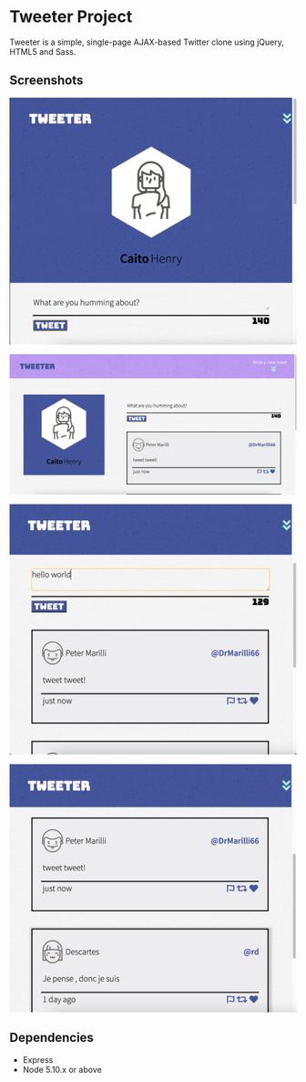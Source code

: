 # Tweeter Project

Tweeter is a simple, single-page AJAX-based Twitter clone using jQuery, HTML5 and Sass.

## Screenshots
!["Mobile Layout"](https://github.com/caitmich/tweeter/blob/master/docs/mobile.png?raw=true)

!["Desktop Layout"](https://github.com/caitmich/tweeter/blob/master/docs/Desktopsize.png?raw=true)

!["Tweet Input"](https://github.com/caitmich/tweeter/blob/master/docs/typingtweet.png?raw=true)

!["Tweet List"](https://github.com/caitmich/tweeter/blob/master/docs/tweetlist.png?raw=true)





## Dependencies

- Express
- Node 5.10.x or above
